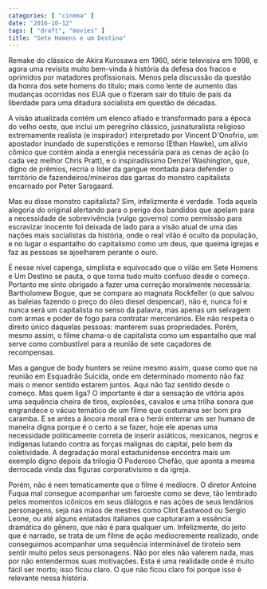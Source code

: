 ```yaml
---
categories: [ "cinema" ]
date: "2016-10-12"
tags: [ "draft", "movies" ]
title: "Sete Homens e um Destino"
---
```

Remake do clássico de Akira Kurosawa em 1960, série televisiva em 1998,
e agora uma revisita muito bem-vinda à história da defesa dos fracos e
oprimidos por matadores profissionais. Menos pela discussão da questão
da honra dos sete homens do título; mais como lente de aumento das
mudanças ocorridas nos EUA que o fizeram sair do título de país da
liberdade para uma ditadura socialista em questão de décadas.

A visão atualizada contém um elenco afiado e transformado para a
época do velho oeste, que inclui um peregrino clássico, jusnaturalista
religioso extremamente realista (e inspirador) interpretado por Vincent
D'Onofrio, um apostador inundado de superstições e remorso (Ethan
Hawke), um alívio cômico que contém ainda a energia necessária para
as cenas de ação (o cada vez melhor Chris Pratt), e o inspiradíssimo
Denzel Washington, que, digno de prêmios, recria o líder da gangue
montada para defender o território de fazendeiros/mineiros das garras
do monstro capitalista encarnado por Peter Sarsgaard.

Mas eu disse monstro capitalista? Sim, infelizmente é verdade. Toda
aquela alegoria do original alertando para o perigo dos bandidos
que apelam para a necessidade de sobrevivência (vulgo governo) como
permissão para escravizar inocente foi deixada de lado para a visão
atual de uma das nações mais socialistas da história, onde o real
vilão é oculto da população, e no lugar o espantalho do capitalismo
como um deus, que queima igrejas e faz as pessoas se ajoelharem perante
o ouro.

É nesse nível capenga, simplista e equivocado que o vilão em Sete
Homens e Um Destino se pauta, o que torna tudo muito confuso desde o
começo. Portanto me sinto obrigado a fazer uma correção moralmente
necessária: Bartholomew Bogue, que se compara ao magnata Rockfeller
(o que salvou as baleias fazendo o preço do óleo diesel despencar),
não é, nunca foi e nunca será um capitalista no senso da palavra,
mas apenas um selvagem com armas e poder de fogo para contratar
mercenários. Ele não respeita o direito único daquelas pessoas:
manterem suas propriedades. Porém, mesmo assim, o filme chama-o de
capitalista como um espantalho que mal serve como combustível para a
reunião de sete caçadores de recompensas.

Mas a gangue de body hunters se reúne mesmo assim, quase como que na
reunião em Esquadrão Suicida, onde em determinado momento não faz
mais o menor sentido estarem juntos. Aqui não faz sentido desde o
começo. Mas quem liga? O importante é dar a sensação de vitória
após uma sequência cheira de tiros, explosões, cavalos e uma trilha
sonora que engrandece o vácuo temático de um filme que costumava ser
bom pra caramba. E se antes a âncora moral era o herói enterrar um ser
humano de maneira digna porque é o certo a se fazer, hoje ele apenas
uma necessidade politicamente correta de inserir asiáticos, mexicanos,
negros e indígenas lutando contra as forças malignas do capital,
pelo bem da coletividade. A degradação moral estadunidense encontra
mais um exemplo digno depois da trilogia O Poderoso Chefão, que aponta
a mesma derrocada vinda das figuras corporativismo e da igreja.

Porém, não é nem tematicamente que o filme é medíocre. O diretor
Antoine Fuqua mal consegue acompanhar um faroeste como se deve, tão
lembrado pelos momentos icônicos em seus diálogos e nas ações
de seus lendários personagens, seja nas mãos de mestres como
Clint Eastwood ou Sergio Leone, ou até alguns enlatados italianos
que capturaram a essência dramática do gênero, que não é para
qualquer um. Infelizmente, do jeito que é narrado, se trata de um
filme de ação mediocremente realizado, onde conseguimos acompanhar
uma sequência interminável de tiroteio sem sentir muito pelos seus
personagens. Não por eles não valerem nada, mas por não entendermos
suas motivações. Esta é uma realidade onde é muito fácil ser morto;
isso ficou claro. O que não ficou claro foi porque isso é relevante
nessa história.
